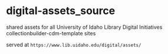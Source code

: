 # digital-assets_source

shared assets for all University of Idaho Library Digital Initiatives collectionbuilder-cdm-template sites

served at `https://www.lib.uidaho.edu/digital/assets/`

